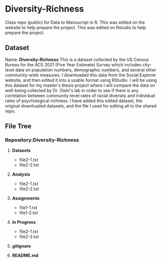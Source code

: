 # Diversity-Richness
Class repo (public) for Data to Manuscript in R.
This was edited on the website to help prepare the project. 
This was edited on Rstudio to help prepare the project.

## Dataset
Name: __Diversity-Richness__
This is a dataset collected by the US Census Bureau for the ACS 2021 (Five Year Estimate) Survey which includes city-level data on population numbers, demographic numbers, and several other community-wide measures. I downloaded this data from the Social Explorer website, and then edited it into a usable format using RStudio. I will be using this dataset for my master's thesis project where I will compare the data on well-being collected by Dr. Oishi's lab in order to see if there is any correlation between community-level rates of racial diversity and individual rates of psychological richness. I have added this edited dataset, the original downloaded datasets, and the file I used for editing all to the shared repo.

## File Tree
### Repository:Diversity-Richness  

1. **Datasets**
   - file2-1.txt
   - file2-2.txt

2. **Analysis**
   - file2-1.txt
   - file2-2.txt

3. **Assignments**
   - file1-1.txt
   - file1-2.txt

4. **In Progress**
   - file2-1.txt
   - file2-2.txt
  
5. **gitignore**

6. **README.md**
